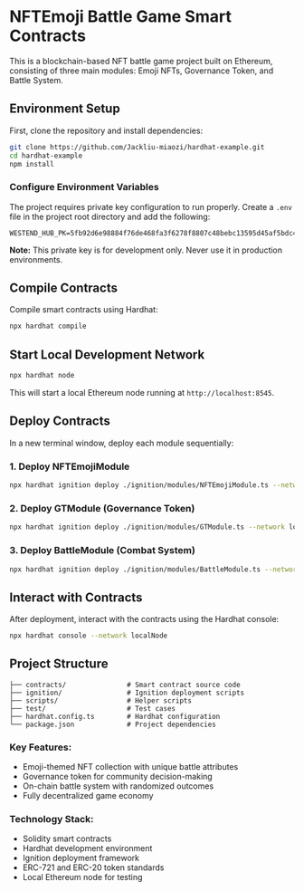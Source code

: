 # NFTEmoji Battle Game Smart Contracts

This is a blockchain-based NFT battle game project built on Ethereum, consisting of three main modules: Emoji NFTs, Governance Token, and Battle System.

## Environment Setup

First, clone the repository and install dependencies:

```bash
git clone https://github.com/Jackliu-miaozi/hardhat-example.git
cd hardhat-example
npm install
```

### Configure Environment Variables

The project requires private key configuration to run properly. Create a `.env` file in the project root directory and add the following:

```env
WESTEND_HUB_PK=5fb92d6e98884f76de468fa3f6278f8807c48bebc13595d45af5bdc4da702133
```

**Note:** This private key is for development only. Never use it in production environments.

## Compile Contracts

Compile smart contracts using Hardhat:

```bash
npx hardhat compile
```

## Start Local Development Network

```bash
npx hardhat node
```

This will start a local Ethereum node running at `http://localhost:8545`.

## Deploy Contracts

In a new terminal window, deploy each module sequentially:

### 1. Deploy NFTEmojiModule

```bash
npx hardhat ignition deploy ./ignition/modules/NFTEmojiModule.ts --network localNode
```

### 2. Deploy GTModule (Governance Token)

```bash
npx hardhat ignition deploy ./ignition/modules/GTModule.ts --network localNode
```

### 3. Deploy BattleModule (Combat System)

```bash
npx hardhat ignition deploy ./ignition/modules/BattleModule.ts --network localNode
```

## Interact with Contracts

After deployment, interact with the contracts using the Hardhat console:

```bash
npx hardhat console --network localNode
```

## Project Structure

```
├── contracts/               # Smart contract source code
├── ignition/                # Ignition deployment scripts
├── scripts/                 # Helper scripts
├── test/                    # Test cases
├── hardhat.config.ts        # Hardhat configuration
└── package.json             # Project dependencies
```

### Key Features:
- Emoji-themed NFT collection with unique battle attributes
- Governance token for community decision-making
- On-chain battle system with randomized outcomes
- Fully decentralized game economy

### Technology Stack:
- Solidity smart contracts
- Hardhat development environment
- Ignition deployment framework
- ERC-721 and ERC-20 token standards
- Local Ethereum node for testing